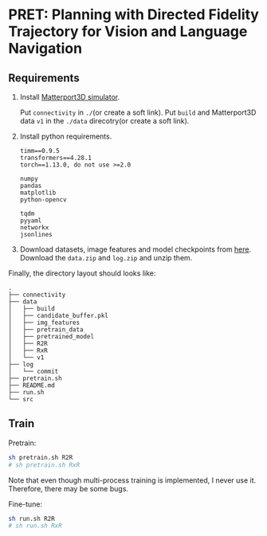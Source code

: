 # PRET: Planning with Directed Fidelity Trajectory for Vision and Language Navigation

## Requirements
1. Install [Matterport3D simulator](https://github.com/peteanderson80/Matterport3DSimulator).

    Put `connectivity` in `./`(or create a soft link).
    Put `build` and Matterport3D data `v1` in the `./data` direcotry(or create a soft link).

2. Install python requirements.

    ```text
    timm==0.9.5
    transformers==4.28.1
    torch==1.13.0, do not use >=2.0

    numpy
    pandas
    matplotlib
    python-opencv

    tqdm
    pyyaml
    networkx
    jsonlines
    ```

3. Download datasets, image features and model checkpoints from [here](https://drive.google.com/drive/folders/1U6MoboyOaDtm2dYiMr1mR4dtNYxahNEH?usp=sharing).
    Download the `data.zip` and `log.zip` and unzip them.


Finally, the directory layout should looks like:
```text
.
├── connectivity
├── data
│   ├── build
│   ├── candidate_buffer.pkl
│   ├── img_features
│   ├── pretrain_data
│   ├── pretrained_model
│   ├── R2R
│   ├── RxR
│   └── v1
├── log
│   └── commit
├── pretrain.sh
├── README.md
├── run.sh
└── src
```

## Train
Pretrain:
```bash
sh pretrain.sh R2R
# sh pretrain.sh RxR
```
Note that even though multi-process training is implemented, I never use it. Therefore, there may be some bugs.

Fine-tune:
```bash
sh run.sh R2R
# sh run.sh RxR
```
